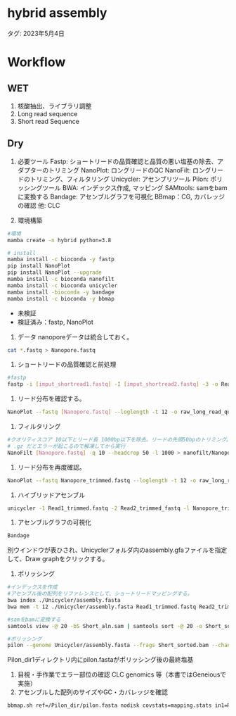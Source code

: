 # hybrid assembly

タグ: 2023年5月4日

# Workflow

## WET

1. 核酸抽出、ライブラリ調整
2. Long read sequence
3. Short read Sequence

## Dry

1. 必要ツール
Fastp: ショートリードの品質確認と品質の悪い塩基の除去、アダプターのトリミング
NanoPlot: ロングリードのQC
NanoFilt: ロングリードのトリミング、フィルタリング
Unicycler: アセンブリツール
Pilon: ポリッシングツール
BWA: インデックス作成, マッピング
SAMtools: samをbamに変換する
Bandage: アセンブルグラフを可視化
BBmap：CG, カバレッジの確認
他: CLC 

2. 環境構築

```bash
#環境
mamba create -n hybrid python=3.8

# install
mamba install -c bioconda -y fastp
pip install NanoPlot
pip install NanoPlot --upgrade
mamba install -c bioconda nanofilt
mamba install -c bioconda unicycler
mamba install -bioconda -y bandage
mamba install -c bioconda -y bbmap
```

- 未検証
- 検証済み：fastp, NanoPlot

1. データ
nanoporeデータは統合しておく。

```bash
cat *.fastq > Nanopore.fastq
```

1. ショートリードの品質確認と前処理

```bash
#fastp
fastp -i [imput_shortread1.fastq] -I [imput_shortread2.fastq] -3 -o Read1_trimmed.fastq -O Read2_trimmed.fastq -h report.html -j report.json -q 30 -n 20 -t 1 -T 1 -w 12
```

1. リード分布を確認する。

```bash
NanoPlot --fastq [Nanopore.fastq] --loglength -t 12 -o raw_long_read_quality_check 
```

1. フィルタリング

```bash
#クオリティスコア 10以下とリード長 1000bp以下を除去。リードの先頭50bpのトリミング。
# .gz だとエラーが起こるので解凍してから実行
NanoFilt [Nanopore.fastq] -q 10 --headcrop 50 -l 1000 > nanofilt/Nanopore_trimmed.fastq
```

1. リード分布を再度確認。

```bash
NanoPlot --fastq Nanopore_trimmed.fastq --loglength -t 12 -o raw_long_read_quality_check
```

1. ハイブリッドアセンブル

```bash
unicycler -1 Read1_trimmed.fastq -2 Read2_trimmed_fastq -l Nanopore_trimmed.fastq -o output/Unicycler -t 12
```

1. アセンブルグラフの可視化

```bash
Bandage 
```

別ウインドウが表ひされ、Unicyclerフォルダ内のassembly.gfaファイルを指定して、Draw graphをクリックする。

1. ポリッシング

```bash
#インデックスを作成
#アセンブル後の配列をリファレンスとして、ショートリードマッピングする。
bwa index ./Unicycler/assembly.fasta
bwa mem -t 12 ./Unicycler/assembly.fasta Read1_trimmed.fastq Read2_trimmed.fastq > Short_aln.sam
```

```bash
#samをbamに変換する
samtools view -@ 20 -bS Short_aln.sam | samtools sort -@ 20 -o Short_sorted.bam
```

```bash
#ポリッシング
pilon --genome Unicycler/assembly.fasta --frags Short_sorted.bam --change --outdir Pilon_dir1
```

Pilon_dir1ディレクトリ内にpilon.fastaがポリッシング後の最終塩基

1. 目視・手作業でエラー部位の確認
CLC genomics 等（本書ではGeneiousで実施）
2. アセンブルした配列のサイズやGC・カバレッジを確認

```bash
bbmap.sh ref=/Pilon_dir/pilon.fasta nodisk covstats=mapping.stats in1=Read1_trimmed.fastq in2=Read2_trimmed.fastq
```